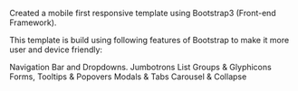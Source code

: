 Created a mobile first responsive template using Bootstrap3 (Front-end Framework).

This template is build using following features of Bootstrap to make it more user and device friendly:

Navigation Bar and Dropdowns.
Jumbotrons
List Groups & Glyphicons
Forms, Tooltips & Popovers
Modals & Tabs
Carousel & Collapse